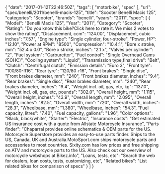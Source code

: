 {
    "date": "2017-01-12T22:46:50Z",
    "tags": [
        "motorbike",
        "spec"
    ],
    "url": "spec\/benelli\/2011\/benelli-macis-125",
    "title": "Scooter Benelli Macis 125",
    "categories": "Scooter",
    "brands": "benelli",
    "years": "2011",
    "spec": [
        {
            "Model": "Benelli Macis 125",
            "Year": "2011",
            "Category": "Scooter",
            "Rating": "Do you know this bike?Click here to rate it. We miss 2 votes to show the rating",
            "Displacement, ccm": "124.00",
            "Displacement, cubic inches": "7.57",
            "Engine type": "Single cylinder, four-stroke",
            "Power, HP": "12.10",
            "Power at RPM": "8500",
            "Compression": "10.4:1",
            "Bore x stroke, mm": "52.4 x 0.0",
            "Bore x stroke, inches": "2.1 x",
            "Valves per cylinder": "2",
            "Fuel system": "Carburettor",
            "Fuel control": "Single Overhead Cams (SOHC)",
            "Cooling system": "Liquid",
            "Transmission type,final drive": "Belt",
            "Clutch": "Centrifugal clutch",
            "Emission details": "Euro 3",
            "Front tyre": "100\/80-R16",
            "Rear tyre": "120\/80-r16",
            "Front brakes": "Single disc",
            "Front brakes diameter, mm": "240",
            "Front brakes diameter, inches": "9.4",
            "Rear brakes": "Single disc",
            "Rear brakes diameter, mm": "240",
            "Rear brakes diameter, inches": "9.4",
            "Weight incl. oil, gas, etc, kg": "137.0",
            "Weight incl. oil, gas, etc, pounds": "302.0",
            "Overall height, mm": "1.115",
            "Overall height, inches": "43.9",
            "Overall length, mm": "2.095",
            "Overall length, inches": "82.5",
            "Overall width, mm": "720",
            "Overall width, inches": "28.3",
            "Wheelbase, mm": "1.380",
            "Wheelbase, inches": "54.3",
            "Fuel capacity, litres": "7.40",
            "Fuel capacity, gallons": "1.96",
            "Color options": "Black, black\/white",
            "Starter": "Electric",
            "Insurance costs": "Get estimated US insurance cost with a quote from Allstate Motorcycle Insurance",
            "Parts finder": "Chaparral provides online schematics & OEM parts for the US.   Motorcycle Superstore provides an easy-to-use parts finder. Ships to the US, Canada, UK and Australia.MotoSport.com ships motorcycle parts and accessories to most countries.    Sixity.com has low prices and free shipping on ATV and motorcycle parts to the US. Also check out our overview of motorcycle webshops at Bikez.info",
            "Loans, tests, etc": "Search the web for dealers, loan costs, tests, customizing, etc",
            "Related bikes": "List related bikes for comparison of specs"
        }
    ]
}